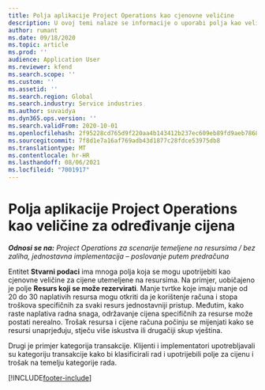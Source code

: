 ```yaml
---
title: Polja aplikacije Project Operations kao cjenovne veličine
description: U ovoj temi nalaze se informacije o uporabi polja kao veličinama za određivanje cijena u aplikaciji Dynamics 365 Project Operations.
author: rumant
ms.date: 09/18/2020
ms.topic: article
ms.prod: ''
audience: Application User
ms.reviewer: kfend
ms.search.scope: ''
ms.custom: ''
ms.assetid: ''
ms.search.region: Global
ms.search.industry: Service industries
ms.author: suvaidya
ms.dyn365.ops.version: ''
ms.search.validFrom: 2020-10-01
ms.openlocfilehash: 2f95228cd765d9f220aa4b143412b237ec609eb89fd9aeb786818af828dd3229
ms.sourcegitcommit: 7f8d1e7a16af769adb43d1877c28fdce53975db8
ms.translationtype: MT
ms.contentlocale: hr-HR
ms.lasthandoff: 08/06/2021
ms.locfileid: "7001917"
---
```

# <a name="project-operations-fields-as-pricing-dimensions"></a>Polja aplikacije Project Operations kao veličine za određivanje cijena

_**Odnosi se na:** Project Operations za scenarije temeljene na resursima / bez zaliha, jednostavna implementacija – poslovanje putem predračuna_

Entitet **Stvarni podaci** ima mnoga polja koja se mogu upotrijebiti kao cjenovne veličine za cijene utemeljene na resursima. Na primjer, uobičajeno je polje **Resurs koji se može rezervirati**. Manje tvrtke koje imaju manje od 20 do 30 naplativih resursa mogu otkriti da je korištenje računa i stopa troškova specifičnih za svaki resurs jednostavniji pristup. Međutim, kako raste naplativa radna snaga, održavanje cijena specifičnih za resurse može postati nerealno. Trošak resursa i cijene računa počinju se mijenjati kako se resursi unaprjeđuju, stječu više iskustva ili drugačiji skup vještina. 

Drugi je primjer kategorija transakcije. Klijenti i implementatori upotrebljavali su kategoriju transakcije kako bi klasificirali rad i upotrijebili polje za cijenu i trošak na temelju kategorije rada.


[!INCLUDE[footer-include](../includes/footer-banner.md)]